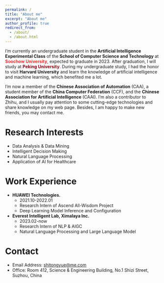 ```yaml
---
permalink: /
title: "About me"
excerpt: "About me"
author_profile: true
redirect_from: 
  - /about/
  - /about.html
---
```


I’m currently an undergraduate student in the **Artificial Intelligence Experimental Class** of the **School of Computer Science and Technology** at **<font color="#EE2C2C">Soochow University</font>**, expected to graduate in 2023. After graduation, I will study at **<font color="#8B0012">Peking University</font>**. During my undergraduate study, I had the honor to visit **Harvard University** and learn the knowledge of artificial intelligence and machine learning, which benefited me a lot.

I’m now a member of the **Chinese Association of Automation** (CAA), a student member of the **China Computer Federation** (CCF), and the **Chinese Association for Artificial Intelligence** (CAAI). I’m also a contributor to Zhihu, and I usually pay attention to some cutting-edge technologies and share knowledge on my web page. Besides, I am happy to make new friends, you may contact me.

Research Interests
======
* Data Analysis & Data Mining
* Intelligent Decision Making
* Natural Language Processing
* Application of AI for Healthcare

Work Experience
======
* **HUAWEI Technologies.**
  * 2021.10-2022.01
  * Research Intern of Ascend All-Wisdom Project
  * Deep Learning Model Inference and Configuration
* **Everest Intelligent Lab, Ximalaya Inc.**
  * 2023.02-now
  * Research Intern of NLP & AIGC
  * Natural Language Processing and Large Language Model

Contact
======
* Email Address: shitongyue@me.com
* Office: Room 412, Science & Engineering Building, No.1 Shizi Street, Suzhou, China
